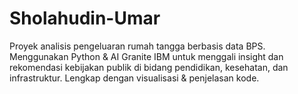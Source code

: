 # Sholahudin-Umar
Proyek analisis pengeluaran rumah tangga berbasis data BPS. Menggunakan Python &amp; AI Granite IBM untuk menggali insight dan rekomendasi kebijakan publik di bidang pendidikan, kesehatan, dan infrastruktur. Lengkap dengan visualisasi &amp; penjelasan kode.
